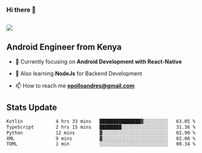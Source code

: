 ### Hi there 👋
<h2 align="left"><img src="https://readme-typing-svg.herokuapp.com?color='blue'&lines=I'm+Andrew+Opollo😊;Welcome+to+my+Github😜"> </h2>

## Android Engineer from Kenya


- 🌱 Currently focusing on **Android Development with React-Native**

- 🔭 Also learning **NodeJs** for Backend Development

- 📫 How to reach me **opolloandres@gmail.com**


## Stats Update
<!--START_SECTION:waka-->

```txt
Kotlin            4 hrs 33 mins   ███████████████▓░░░░░░░░░   63.05 %
TypeScript        2 hrs 15 mins   ████████░░░░░░░░░░░░░░░░░   31.36 %
Python            12 mins         ▓░░░░░░░░░░░░░░░░░░░░░░░░   02.90 %
XML               9 mins          ▓░░░░░░░░░░░░░░░░░░░░░░░░   02.08 %
TOML              1 min           ░░░░░░░░░░░░░░░░░░░░░░░░░   00.34 %
```

<!--END_SECTION:waka-->


